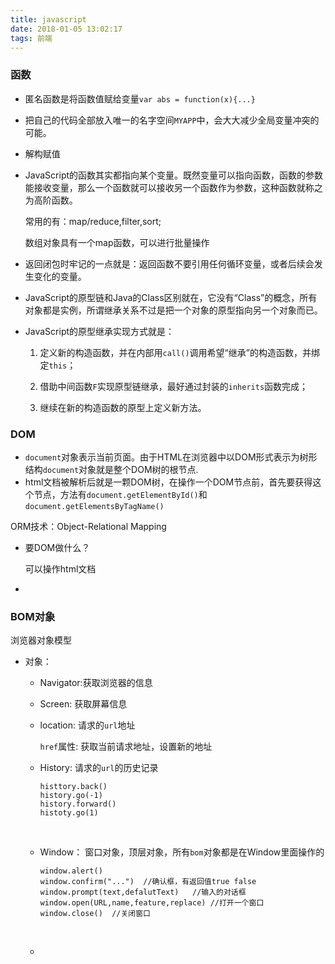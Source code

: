 ```yaml
---
title: javascript
date: 2018-01-05 13:02:17
tags: 前端
---
```


### 函数

+ 匿名函数是将函数值赋给变量`var abs = function(x){...}`


+ 把自己的代码全部放入唯一的名字空间`MYAPP`中，会大大减少全局变量冲突的可能。
+ 解构赋值
+ JavaScript的函数其实都指向某个变量。既然变量可以指向函数，函数的参数能接收变量，那么一个函数就可以接收另一个函数作为参数，这种函数就称之为高阶函数。

  ​常用的有：map/reduce,filter,sort;

  ​数组对象具有一个map函数，可以进行批量操作

+ 返回闭包时牢记的一点就是：返回函数不要引用任何循环变量，或者后续会发生变化的变量。

+ JavaScript的原型链和Java的Class区别就在，它没有“Class”的概念，所有对象都是实例，所谓继承关系不过是把一个对象的原型指向另一个对象而已。

+ JavaScript的原型继承实现方式就是：

  1. 定义新的构造函数，并在内部用`call()`调用希望“继承”的构造函数，并绑定`this`；

  2. 借助中间函数`F`实现原型链继承，最好通过封装的`inherits`函数完成；

  3. 继续在新的构造函数的原型上定义新方法。

### DOM

+ `document`对象表示当前页面。由于HTML在浏览器中以DOM形式表示为树形结构`document`对象就是整个DOM树的根节点.
+ html文档被解析后就是一颗DOM树，在操作一个DOM节点前，首先要获得这个节点，方法有`document.getElementById()`和`document.getElementsByTagName()`

ORM技术：Object-Relational Mapping

+ 要DOM做什么？

  可以操作html文档

+ ​



### BOM对象

浏览器对象模型

+ 对象：

  + Navigator:获取浏览器的信息

  + Screen: 获取屏幕信息

  + location: 请求的`url`地址

    `href`属性: 获取当前请求地址，设置新的地址

  + History: 请求的`url`的历史记录

    ```
    histtory.back()
    history.go(-1)
    history.forward()
    histoty.go(1)
    ```

    ​

  + Window： 窗口对象，顶层对象，所有`bom`对象都是在Window里面操作的

    ```
    window.alert()
    window.confirm("...")  //确认框，有返回值true false
    window.prompt(text,defalutText)   //输入的对话框
    window.open(URL,name,feature,replace) //打开一个窗口
    window.close()  //关闭窗口
    ```

    ​

  + ​